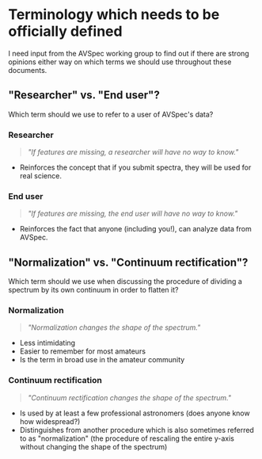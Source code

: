 # Terminology which needs to be officially defined

I need input from the AVSpec working group to find out if there are strong opinions either way on which terms we should use throughout these documents.

## "Researcher" vs. "End user"?

Which term should we use to refer to a user of AVSpec's data?

### Researcher

>*"If features are missing, a researcher will have no way to know."*

- Reinforces the concept that if you submit spectra, they will be used for real science.

### End user

>*"If features are missing, the end user will have no way to know."*

- Reinforces the fact that anyone (including you!), can analyze data from AVSpec.

## "Normalization" vs. "Continuum rectification"?

Which term should we use when discussing the procedure of dividing a spectrum by its own continuum in order to flatten it?

### Normalization

>*"Normalization changes the shape of the spectrum."*

- Less intimidating
- Easier to remember for most amateurs
- Is the term in broad use in the amateur community

### Continuum rectification

>*"Continuum rectification changes the shape of the spectrum."*

- Is used by at least a few professional astronomers (does anyone know how widespread?)
- Distinguishes from another procedure which is also sometimes referred to as "normalization" (the procedure of rescaling the entire y-axis without changing the shape of the spectrum)